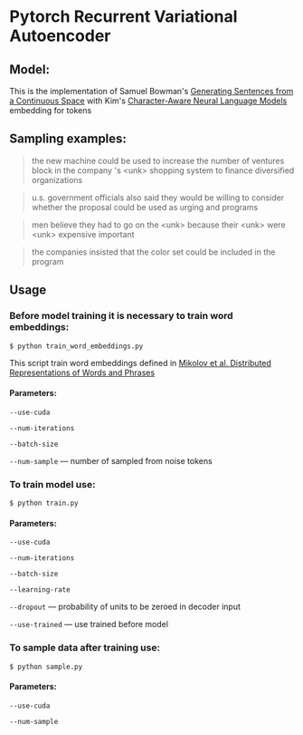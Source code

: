 # Pytorch Recurrent Variational Autoencoder 

## Model:
This is the implementation of Samuel Bowman's [Generating Sentences from a Continuous Space](https://arxiv.org/abs/1511.06349#)
with Kim's [Character-Aware Neural Language Models](https://arxiv.org/abs/1508.06615) embedding for tokens

## Sampling examples:
> the new machine could be used to increase the number of ventures block in the company 's \<unk> shopping system to finance diversified organizations

> u.s. government officials also said they would be willing to consider whether the proposal could be used as urging and programs

> men believe they had to go on the \<unk> because their \<unk> were \<unk> expensive important

> the companies insisted that the color set could be included in the program

## Usage
### Before model training it is necessary to train word embeddings:
```
$ python train_word_embeddings.py
```

This script train word embeddings defined in [Mikolov et al. Distributed Representations of Words and Phrases](https://arxiv.org/abs/1310.4546)

#### Parameters:
`--use-cuda`

`--num-iterations`

`--batch-size`

`--num-sample` –– number of sampled from noise tokens


### To train model use:
```
$ python train.py
```

#### Parameters:
`--use-cuda`

`--num-iterations`

`--batch-size`

`--learning-rate`
 
`--dropout` –– probability of units to be zeroed in decoder input

`--use-trained` –– use trained before model

### To sample data after training use:
```
$ python sample.py
```
#### Parameters:
`--use-cuda`

`--num-sample`

